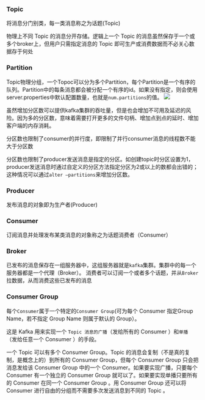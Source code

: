 ### Topic
将消息分门别类，每一类消息称之为话题(Topic)

物理上不同 Topic 的消息分开存储。逻辑上一个 Topic 的消息虽然保存于一个或多个broker上，但用户只需指定消息的 Topic 即可生产或消费数据而不必关心数据存于何处

### Partition

Topic物理分组，一个Topoc可以分为多个Partition，每个Partition是一个有序的队列。Partition中的每条消息都会被分配一个有序的id。如果没有指定，则会使用server.properties中默认配置数量，也就是`num.partitions`的值。
![](https://raw.githubusercontent.com/hapiman/gorice/master/mq/kafka/anatomy.png)

虽然增加分区数可以提供kafka集群的吞吐量，但是也会增加不可用及延迟的风险。因为多的分区数，意味着需要打开更多的文件句柄、增加点到点的延时、增加客户端的内存消耗。

分区数也限制了consumer的并行度，即限制了并行consumer消息的线程数不能大于分区数

分区数也限制了producer发送消息是指定的分区。如创建topic时分区设置为1，producer发送消息时通过自定义的分区方法指定分区为2或以上的数都会出错的；这种情况可以通过`alter –partitions`来增加分区数。

### Producer
发布消息的对象即为生产者(Producer)

### Consumer
订阅消息并处理发布某类消息的对象称之为话题消费者（Consumer）

### Broker
已发布的消息保存在一组服务器中，这组服务器就是`kafka`集群。集群中的每一个服务器都是一个代理（Broker）。
消费者可以订阅一个或者多个话题，并从`Broker`拉数据，从而消费这些已发布的消息

### Consumer Group

每个`Consumer`属于一个特定的`Consumer Group`(可为每个 Consumer 指定Group Name，若不指定 Group Name 则属于默认的 Group）。

这是 Kafka 用来实现一个 `Topic 消息的广播`（发给所有的 Consumer ）和`单播`（发给任意一个 Consumer ）的手段。

一个 Topic 可以有多个 Consumer Group。Topic 的消息会复制（不是真的复制，是概念上的）到所有的 Consumer Group，但每个 Consumer Group 只会把消息发给该 Consumer Group 中的一个 Consumer。如果要实现广播，只要每个 Consumer 有一个独立的 Consumer Group 就可以了。如果要实现单播只要所有的 Consumer 在同一个 Consumer Group 。用 Consumer Group 还可以将 Consumer 进行自由的分组而不需要多次发送消息到不同的 Topic 。
